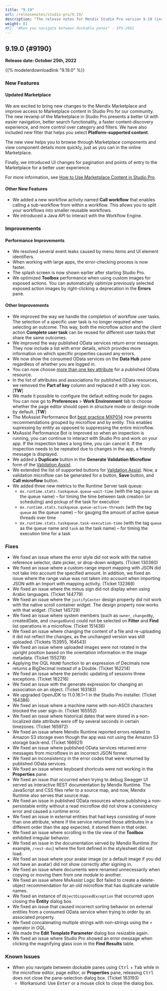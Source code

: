 ```yaml
---
title: "9.19"
url: /releasenotes/studio-pro/9.19/
description: "The release notes for Mendix Studio Pro version 9.19 (including all patches) with details on new features, bug fixes, and known issues."
weight: 81
#KI: "When you navigate between dockable panes" - SPX-2661
---
```


## 9.19.0 {#9190}

**Release date: October 25th, 2022**

{{% modelerdownloadlink "9.19.0" %}}

### New Features

#### Updated Marketplace

We are excited to bring new changes to the Mendix Marketplace and improve access to Marketplace content in Studio Pro for our community. The new revamp of the Marketplace in Studio Pro presents a better UI with easier navigation, better search functionality, a faster content-discovery experience, and more control over category and filters. We have also included new filter that helps you select **Platform-supported content**. 

The new view helps you to browse through Marketplace components and view component details more quickly, just as you can in the online Marketplace. 

Finally, we introduced UI changes for pagination and points of entry to the Marketplace for a better user experience.

For more information, see [How to Use Marketplace Content in Studio Pro](/appstore/general/app-store-content/).

#### Other New Features

* We added a new workflow activity named **Call workflow** that enables calling a sub-workflow from within a workflow. This allows you to split your workflows into smaller reusable workflows.
* We introduced a Java API to interact with the Workflow Engine. 

### Improvements

#### Performance Improvements

* We resolved several event leaks caused by menu items and UI element identifiers.
* When working with large apps, the error-checking process is now faster.
* The splash screen is now shown earlier after starting Studio Pro.
* We optimized **Toolbox** performance when using custom images for exposed actions. You can automatically optimize previously selected exposed action images by right-clicking a deprecation in the **Errors** pane.

#### Other Improvements

* We improved the way we handle the completion of workflow user tasks. The selection of a specific user task is no longer required when selecting an outcome. This way, both the microflow action and the client action **Complete user task** can be reused for different user tasks that share the same outcomes.
* We improved the way published OData services return error messages. They now include a list with error details, which provides more information on which specific properties caused any errors.
* We now show the consumed OData services on the **Data Hub** pane regardless of whether you are logged in.
* You can now choose [more than one key attribute](/refguide/published-odata-resource/#select-attributes/) for a published OData resource.
* In the list of attributes and associations for published OData resources, we removed the **Part of key** column and replaced it with a key icon. [**TW**]
* We made it possible to configure the default editing mode for pages. You can now go to **Preferences** > **Work Environment** tab to choose whether the page editor should open in structure mode or design mode by default. [**TW**]
* The MxAssist Performance Bot [best practice MXP014](/refguide/performance-best-practices/#mxp014/) now presents recommendations grouped by microflow and by entity. This enables supressing by entity as opposed to suppressing the entire microflow.
* MxAssist Performance Bot is improved so when an inspection is running, you can continue to interact with Studio Pro and work on your app. If the inspection takes a long time, you can cancel it. If the inspection needs to be repeated due to changes in the app, a friendly message is displayed.
* We added a **Duplicate** button in the **Generate Validation Microflow** form of the [Validation Assist](/refguide/validation-assist/).
* We extended the list of supported buttons for [Validation Assist](/refguide/validation-assist/). Now, a validation microflow can be generated for a button, **Save** button, and **Call microflow** button.
* We added three new metrics to the Runtime Server task queue:
    * `mx.runtime.stats.taskqueue.queue-wait-time` (with the tag `queue` as the queue name) – for timing the time between task creation (or scheduling) and pickup of the task for execution
    * `mx.runtime.stats.taskqueue.queue-active-threads` (with the tag `queue` as the queue name) – for gauging the amount of active queue threads over time
    * `mx.runtime.stats.taskqueue.task-execution-time` (with the tag `queue` as the queue name and `task` as the task name) – for timing the execution time for a task

### Fixes


* We fixed an issue where the error style did not work with the native reference selector, date picker, or drop-down widgets. (Ticket 130360)
* We fixed an issue where a custom-range import mapping with JSON did not take into account the specified amount. In addition, we fixed an issue where the range value was not taken into account when importing JSON with an Import with mapping activity. (Ticket 132368)
* We fixed an issue where the minus sign did not display when using Arabic languages. (Ticket 144779)
* We fixed an issue where the `justifyCenter` design property did not work with the native scroll container widget. The design property now works with that widget. (Ticket 145729)
* We fixed an issue where system members (such as `owner`, `changedBy`, createdDate, and `changedDate`) could not be selected on **Filter** and **Find** list operations in a microflow. (Ticket 151436)
* We fixed an issue where changing the content of a file and re-uploading it did not reflect the changes, as the unchanged version was still uploaded. (Tickets 153955, 164543)
* We fixed an issue where uploaded images were not rotated in the upright position based on the orientation information in the image metadata. (Ticket 155278)
* Applying the OQL `ROUND` function to an expression of Decimals now returns a BigDecimal instead of a Double. (Ticket 162214)
* We fixed an issue where the periodic updating of sessions threw exceptions. (Ticket 162216)
* We fixed an issue with the generate expression for changing an association on an object. (Ticket 163183)
* We upgraded OpenJDK to 11.0.16.1+1 in the Studio Pro installer. (Ticket 164386)
* We fixed an issue where a machine name with non-ASCII characters blocked the user sign-in. (Ticket 165552)
* We fixed an issue where historical dates that were stored in a non-localized date attribute were off by several seconds in certain timezones. (Ticket 165972)
* We fixed an issue where Mendix Runtime reported errors related to Amazon S3 storage even though the app was not using the Amazon S3 storage back-end. (Ticket 166921)
* We fixed an issue where published OData services returned error messages from microflows in an incorrect JSON format.
* We fixed an inconsistency in the error codes that were returned by published OData services.
* We fixed an issue where keyboard shortcuts were not working in the **Properties** pane.
* We fixed an issue that occurred when trying to debug Swagger UI served as interactive REST documentation by Mendix Runtime. The JavaScript and CSS files refer to a source map, and now, Mendix Runtime also serves that source map.
* We fixed an issue in published OData resources where publishing a non-persistable entity without a read microflow did not show a consistency error and caused a runtime error.
* We fixed an issue in external entities that had keys consisting of more than one attribute, where if the service returned those attributes in a different order than the app expected, it stored them in that order.
* We fixed an issue where scrolling in the tile view of the **Toolbox** exhibited irregular behavior.
* We fixed an issue in the documentation served by Mendix Runtime (for example, `/rest-doc`) where the font defined in the stylesheet did not load.
* We fixed an issue where your avatar image (or a default image if you did not have an avatar) did not show correctly after signing in.
* We fixed an issue where documents were renamed unnecessarily when copying or moving them from one module to another.
* We fixed an issue where MxAssist Logic Bot failed to create a delete-object recommendation for an old microflow that has duplicate variable names.
* We fixed an instance of `ObjectDisposedException` that occurred upon closing the **Entity** dialog box.
* We fixed an issue that caused incorrect sorting behavior on external entities from a consumed OData service when trying to order by an associated property.
* We fixed concatenating multiple strings with non-strings using the `+` operator in OQL.
* We made the **Edit Template Parameter** dialog box resizable again.
* We fixed an issue where Studio Pro showed an error message when clicking the magnifying glass icon in the **Find Results** table.

### Known Issues

* When you navigate between dockable panes using <kbd>Ctrl</kbd> + <kbd>Tab</kbd> while in the microflow editor, page editor, or **Properties** pane, releasing <kbd>Ctrl</kbd> does not close the pane-selection dialog box. (Ticket 163193)
    * Workaround: Use <kbd>Enter</kbd> or a mouse click to close the dialog box. 
